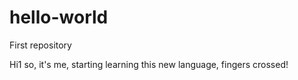 # hello-world
First repository

Hi1
so, it's me, starting learning this new language, fingers crossed!
